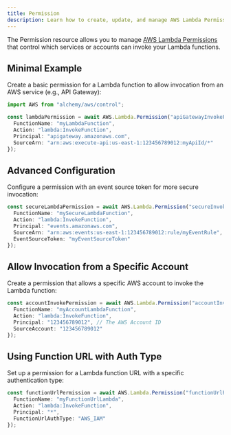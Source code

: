 ```yaml
---
title: Permission
description: Learn how to create, update, and manage AWS Lambda Permissions using Alchemy Cloud Control.
---
```



The Permission resource allows you to manage [AWS Lambda Permissions](https://docs.aws.amazon.com/lambda/latest/userguide/) that control which services or accounts can invoke your Lambda functions.

## Minimal Example

Create a basic permission for a Lambda function to allow invocation from an AWS service (e.g., API Gateway):

```ts
import AWS from "alchemy/aws/control";

const lambdaPermission = await AWS.Lambda.Permission("apiGatewayInvokePermission", {
  FunctionName: "myLambdaFunction",
  Action: "lambda:InvokeFunction",
  Principal: "apigateway.amazonaws.com",
  SourceArn: "arn:aws:execute-api:us-east-1:123456789012:myApiId/*"
});
```

## Advanced Configuration

Configure a permission with an event source token for more secure invocation:

```ts
const secureLambdaPermission = await AWS.Lambda.Permission("secureInvokePermission", {
  FunctionName: "mySecureLambdaFunction",
  Action: "lambda:InvokeFunction",
  Principal: "events.amazonaws.com",
  SourceArn: "arn:aws:events:us-east-1:123456789012:rule/myEventRule",
  EventSourceToken: "myEventSourceToken"
});
```

## Allow Invocation from a Specific Account

Create a permission that allows a specific AWS account to invoke the Lambda function:

```ts
const accountInvokePermission = await AWS.Lambda.Permission("accountInvokePermission", {
  FunctionName: "myAccountLambdaFunction",
  Action: "lambda:InvokeFunction",
  Principal: "123456789012", // The AWS Account ID
  SourceAccount: "123456789012"
});
```

## Using Function URL with Auth Type

Set up a permission for a Lambda function URL with a specific authentication type:

```ts
const functionUrlPermission = await AWS.Lambda.Permission("functionUrlPermission", {
  FunctionName: "myFunctionUrlLambda",
  Action: "lambda:InvokeFunction",
  Principal: "*",
  FunctionUrlAuthType: "AWS_IAM"
});
```

